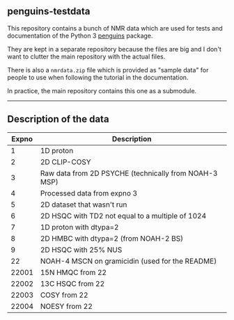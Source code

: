 ## penguins-testdata

This repository contains a bunch of NMR data which are used for tests and documentation of the Python 3 [penguins](https://github.com/yongrenjie/penguins) package.

They are kept in a separate repository because the files are big and I don't want to clutter the main repository with the actual files.

There is also a `nmrdata.zip` file which is provided as "sample data" for people to use when following the tutorial in the documentation.

In practice, the main repository contains this one as a submodule.

------------------

## Description of the data

| Expno | Description |
| ----- | ----------- |
| 1 | 1D proton |
| 2 | 2D CLIP-COSY |
| 3 | Raw data from 2D PSYCHE (technically from NOAH-3 MSP) |
| 4 | Processed data from expno 3 |
| 5 | 2D dataset that wasn't run |
| 6 | 2D HSQC with TD2 not equal to a multiple of 1024 |
| 7 | 1D proton with dtypa=2 |
| 8 | 2D HMBC with dtypa=2 (from NOAH-2 BS) |
| 9 | 2D HSQC with 25% NUS |
| 22 | NOAH-4 MSCN on gramicidin (used for the README) |
| 22001 | 15N HMQC from 22 |
| 22002 | 13C HSQC from 22 |
| 22003 | COSY from 22 |
| 22004 | NOESY from 22 |
